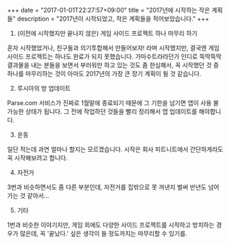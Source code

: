 +++
date = "2017-01-01T22:27:57+09:00"
title = "2017년에 시작하는 작은 계획들"
description = "2017년이 시작되었고, 작은 계획들을 적어보았습니다."
+++

1. (이전에 시작했지만 끝나지 않은) 게임 사이드 프로젝트 하나 마무리 하기

혼자 시작했었거나, 친구들과 의기투합해서 만들어보자! 라며 시작했지만, 결국엔 게임 사이드 프로젝트는 하나도 완료가 되지 못했습니다. 가마수트라라던가 인디로 뚝딱뚝딱 결과물을 내는 분들을 보면서 부러워만 하고 있는 것도 좀 한심해서, 꼭 시작했던 것 중 하나를 마무리하는 것이 아마도 2017년의 가장 큰 장기 계획이 될 것 같습니다.

2. 루시아의 방 업데이트

Parse.com 서비스가 진짜로 1월말에 종료되기 때문에 그 기한을 넘기면 앱이 사용 불가능한 상태가 됩니다. 그 전에 작업하던 것들을 빨리 정리해서 앱 업데이트를 해야합니다.

3. 운동

일단 적는데 과연 얼마나 할지는 모르겠습니다. 시작은 회사 피트니트에서 간단하게라도 꼭 시작해보려고 합니다.

4. 자전거

3번과 비슷하면서도 좀 다른 부분인데, 자전거를 집밖으로 못 꺼낸지 벌써 반년도 넘어가는 것 같아서...

5. 기타

1번과 비슷한 이야기지만, 게임 외에도 다양한 사이드 프로젝트를 시작하고 방치하는 경우가 많은데, 꼭 '끝났다.' 싶은 생각이 들 정도까지는 마무리할 수 있기를.